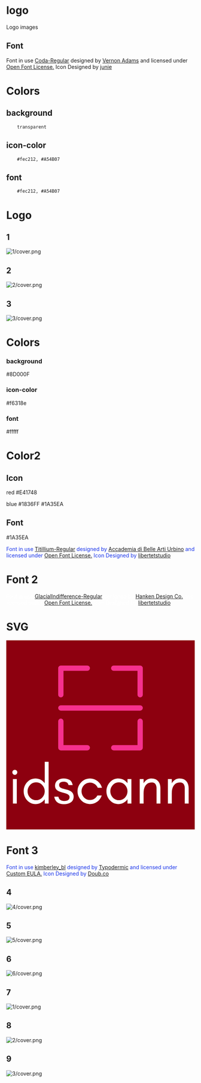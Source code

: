 # logo
Logo images

## Font

Font in use <a target="_blank" href="https://fonts.google.com/specimen/Coda">Coda-Regular</a> designed by
<a target="_blank" href="http://sansoxygen.com/">Vernon Adams</a>
and licensed under
<a target="_blank" href="http://scripts.sil.org/cms/scripts/page.php?site_id=nrsi&amp;id=OFL_web">Open Font License.</a>
Icon Designed by
<a target="_blank" href="https://thenounproject.com/juniestudio">junie</a>

# Colors


## background

        transparent

## icon-color

        #fec212, #A54B07        

## font

        #fec212, #A54B07


# Logo

## 1
![1/cover.png](1/cover.png)

## 2
![2/cover.png](2/cover.png)

## 3
![3/cover.png](3/cover.png)



# Colors

### background
#8D000F

### icon-color
#f6318e

### font
#fffff


# Color2

## Icon
red
        #E41748

blue
        #1836FF
        #1A35EA

## Font
#1A35EA

<div class="glitter-meta-authors" style="color: rgb(26, 53, 234);">
        Font in use <a target="_blank" href="https://www.fontsquirrel.com/fonts/titillium">Titillium-Regular</a> designed by
        <a target="_blank" href="http://www.accademiadiurbino.it/">Accademia di Belle Arti Urbino</a>
        and licensed under
        <a target="_blank" href="http://scripts.sil.org/cms/scripts/page.php?site_id=nrsi&amp;id=OFL_web">Open Font License.</a>
          Icon Designed by
          <a target="_blank" href="https://thenounproject.com/fatnaruto">libertetstudio</a></div>
          
          

# Font 2

<div class="glitter-meta-authors" style="color: rgb(255, 255, 255);">
        Font in use <a target="_blank" href="https://hanken.co/product/hk-grotesk/">GlacialIndifference-Regular</a> designed by
        <a target="_blank" href="https://hanken.co/">Hanken Design Co.</a>
        and licensed under
        <a target="_blank" href="http://scripts.sil.org/cms/scripts/page.php?site_id=nrsi&amp;id=OFL_web">Open Font License.</a>
          Icon Designed by
          <a target="_blank" href="https://thenounproject.com/fatnaruto">libertetstudio</a></div>
          
# SVG          
<svg data-v-fde0c5aa="" xmlns="http://www.w3.org/2000/svg" viewBox="0 0 300 300" class="iconAbove">
<!----><defs data-v-fde0c5aa=""><!----></defs><rect data-v-fde0c5aa="" fill="#8D000F" x="0" y="0" width="300px" height="300px" class="logo-background-square"></rect><defs data-v-fde0c5aa=""><!----></defs><g data-v-fde0c5aa="" id="54f43b07-ad87-44e6-806d-590bf7ce660b" fill="#ffffff" transform="matrix(6.304619608789318,0,0,6.304619608789318,3.480638728472268,175.01373206268428)"><path d="M2.04 5.01C1.92 4.89 1.78 4.83 1.60 4.83C1.43 4.83 1.28 4.89 1.16 5.01C1.04 5.13 0.98 5.28 0.98 5.45C0.98 5.63 1.04 5.77 1.16 5.89C1.28 6.02 1.43 6.08 1.60 6.08C1.78 6.08 1.92 6.02 2.04 5.89C2.17 5.77 2.23 5.63 2.23 5.45C2.23 5.28 2.17 5.13 2.04 5.01ZM2.10 13.30L2.10 7.14L1.12 7.14L1.12 13.30ZM9.16 10.22C9.16 10.82 8.95 11.34 8.53 11.79C8.12 12.24 7.60 12.46 6.99 12.46C6.37 12.46 5.86 12.24 5.44 11.79C5.02 11.34 4.82 10.82 4.82 10.22C4.82 9.62 5.02 9.10 5.44 8.65C5.86 8.20 6.37 7.98 6.99 7.98C7.60 7.98 8.12 8.20 8.53 8.65C8.95 9.10 9.16 9.62 9.16 10.22ZM10.14 13.30L10.14 2.80L9.16 2.80L9.16 8.19C9.10 8.12 9.04 8.05 8.98 7.98C8.40 7.33 7.68 7.00 6.83 7.00C5.98 7.00 5.26 7.33 4.68 7.98C4.12 8.61 3.84 9.36 3.84 10.22C3.84 11.08 4.12 11.83 4.68 12.46C5.26 13.11 5.98 13.44 6.83 13.44C7.68 13.44 8.40 13.11 8.98 12.46C9.04 12.39 9.10 12.32 9.16 12.25L9.16 13.30ZM13.13 12.42C12.88 12.26 12.70 11.98 12.60 11.58L11.56 11.58C11.78 12.85 12.60 13.48 14.03 13.48C14.36 13.48 14.67 13.44 14.96 13.36C15.25 13.28 15.51 13.17 15.75 13.01C16.22 12.69 16.46 12.20 16.46 11.54C16.46 10.88 16.14 10.39 15.51 10.09C15.24 9.96 14.94 9.86 14.63 9.79C14.32 9.72 14.02 9.64 13.75 9.56C13.48 9.47 13.25 9.37 13.07 9.24C12.89 9.11 12.79 8.91 12.79 8.63C12.79 8.35 12.91 8.15 13.13 8.01C13.35 7.88 13.61 7.81 13.92 7.81C14.22 7.81 14.48 7.87 14.69 7.98C14.91 8.09 15.07 8.32 15.17 8.67L16.22 8.67C16.09 8.04 15.83 7.61 15.43 7.37C15.03 7.12 14.54 7.00 13.94 7.00C13.35 7.00 12.83 7.16 12.40 7.47C11.97 7.79 11.76 8.25 11.76 8.86C11.76 9.17 11.84 9.43 11.99 9.66C12.15 9.88 12.39 10.07 12.71 10.22C12.98 10.34 13.28 10.44 13.59 10.52C13.90 10.59 14.19 10.68 14.46 10.76C15.10 10.97 15.43 11.27 15.43 11.66C15.43 12.33 14.98 12.67 14.08 12.67C13.69 12.67 13.38 12.59 13.13 12.42ZM23.62 9.35C23.42 8.66 23.05 8.10 22.50 7.67C21.94 7.23 21.30 7.01 20.59 7.01C19.71 7.01 18.97 7.33 18.35 7.97C17.75 8.59 17.44 9.34 17.44 10.22C17.44 11.09 17.75 11.84 18.35 12.48C18.63 12.78 18.97 13.01 19.35 13.18C19.73 13.35 20.12 13.44 20.51 13.44C20.90 13.44 21.25 13.39 21.56 13.28C22.55 12.94 23.21 12.27 23.56 11.28L22.46 11.28C22.27 11.63 22.01 11.90 21.68 12.11C21.35 12.32 20.99 12.42 20.59 12.42C20.00 12.42 19.49 12.20 19.07 11.77C18.66 11.33 18.45 10.82 18.45 10.22C18.45 9.63 18.66 9.12 19.07 8.69C19.27 8.49 19.49 8.33 19.75 8.21C20.02 8.09 20.33 8.04 20.69 8.04C21.06 8.04 21.42 8.16 21.77 8.40C22.12 8.64 22.39 8.96 22.55 9.35ZM30.06 10.22C30.06 10.82 29.85 11.34 29.44 11.79C29.02 12.24 28.50 12.46 27.89 12.46C27.27 12.46 26.76 12.24 26.34 11.79C25.93 11.34 25.72 10.82 25.72 10.22C25.72 9.62 25.93 9.10 26.34 8.65C26.76 8.20 27.27 7.98 27.89 7.98C28.50 7.98 29.02 8.20 29.44 8.65C29.85 9.10 30.06 9.62 30.06 10.22ZM31.04 13.30L31.04 7.14L30.06 7.14L30.06 8.19C30.00 8.12 29.94 8.05 29.88 7.98C29.30 7.33 28.58 7.00 27.73 7.00C26.88 7.00 26.17 7.33 25.59 7.98C25.02 8.61 24.74 9.36 24.74 10.22C24.74 11.08 25.02 11.83 25.59 12.46C26.17 13.11 26.88 13.44 27.73 13.44C28.58 13.44 29.30 13.11 29.88 12.46C29.94 12.39 30.00 12.32 30.06 12.25L30.06 13.30ZM37.39 13.30L38.37 13.30L38.37 9.45C38.37 8.74 38.19 8.16 37.81 7.72C37.63 7.50 37.40 7.33 37.13 7.20C36.86 7.08 36.50 7.01 36.06 7.01C35.63 7.01 35.24 7.13 34.90 7.36C34.58 7.57 34.32 7.85 34.12 8.20L34.12 7.14L33.14 7.14L33.14 13.30L34.12 13.30L34.12 10.72C34.12 9.94 34.27 9.32 34.56 8.86C34.72 8.60 34.93 8.39 35.20 8.23C35.46 8.07 35.80 7.99 36.22 7.99C36.64 7.99 36.94 8.14 37.12 8.42C37.30 8.71 37.39 9.05 37.39 9.45ZM44.52 13.30L45.50 13.30L45.50 9.45C45.50 8.74 45.31 8.16 44.94 7.72C44.75 7.50 44.52 7.33 44.25 7.20C43.98 7.08 43.63 7.01 43.19 7.01C42.75 7.01 42.36 7.13 42.03 7.36C41.71 7.57 41.45 7.85 41.24 8.20L41.24 7.14L40.26 7.14L40.26 13.30L41.24 13.30L41.24 10.72C41.24 9.94 41.39 9.32 41.69 8.86C41.85 8.60 42.06 8.39 42.32 8.23C42.58 8.07 42.92 7.99 43.34 7.99C43.76 7.99 44.06 8.14 44.25 8.42C44.43 8.71 44.52 9.05 44.52 9.45Z"></path></g><defs data-v-fde0c5aa=""><!----></defs><g data-v-fde0c5aa="" id="d259fc3f-ef20-40e5-a743-057f08dca4e9" stroke="none" fill="#F6318E" transform="matrix(4.208333333333334,0,0,4.208333333333334,82.66666666666666,39.999999999999986)"><g data-name="16-scan"><path d="M31 17H1a1 1 0 0 1 0-2h30a1 1 0 0 1 0 2zM1 12a1 1 0 0 1-1-1V1a1 1 0 0 1 1-1h10a1 1 0 0 1 0 2H2v9a1 1 0 0 1-1 1zM31 12a1 1 0 0 1-1-1V2h-9a1 1 0 0 1 0-2h10a1 1 0 0 1 1 1v10a1 1 0 0 1-1 1zM31 32H21a1 1 0 0 1 0-2h9v-9a1 1 0 0 1 2 0v10a1 1 0 0 1-1 1zM11 32H1a1 1 0 0 1-1-1V21a1 1 0 0 1 2 0v9h9a1 1 0 0 1 0 2z"></path></g></g>
<!----></svg>

# Font 3

<div class="glitter-meta-authors" style="color: rgb(26, 53, 234);">
        Font in use <a target="_blank" href="https://www.fontspring.com/fonts/typodermic/kimberley">kimberley_bl</a> designed by
        <a target="_blank" href="http://typodermicfonts.com/">Typodermic</a>
        and licensed under
        <a target="_blank" href="https://www.fontsquirrel.com/license/kimberley">Custom EULA.</a>
          Icon Designed by
          <a target="_blank" href="https://thenounproject.com/doub">Doub.co</a></div>


## 4
![4/cover.png](4/cover.png)

## 5
![5/cover.png](5/cover.png)

## 6
![6/cover.png](6/cover.png)

## 7
![1/cover.png](7/cover.png)

## 8
![2/cover.png](8/cover.png)

## 9
![3/cover.png](9/cover.png)
